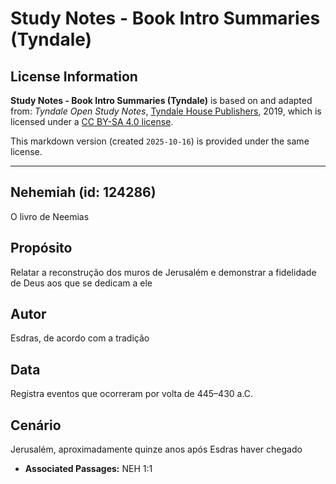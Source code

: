 # Study Notes - Book Intro Summaries (Tyndale)

## License Information

**Study Notes - Book Intro Summaries (Tyndale)** is based on and adapted from: _Tyndale Open Study Notes_, [Tyndale House Publishers](https://tyndaleopenresources.com/), 2019, which is licensed under a [CC BY-SA 4.0 license](https://creativecommons.org/licenses/by-sa/4.0/legalcode.en).

This markdown version (created `2025-10-16`) is provided under the same license.



--------------------------------

## Nehemiah (id: 124286)

O livro de Neemias

Propósito
---------

Relatar a reconstrução dos muros de Jerusalém e demonstrar a fidelidade de Deus aos que se dedicam a ele

Autor
-----

Esdras, de acordo com a tradição

Data
----

Registra eventos que ocorreram por volta de 445–430 a.C.

Cenário
-------

Jerusalém, aproximadamente quinze anos após Esdras haver chegado

* **Associated Passages:** NEH 1:1


